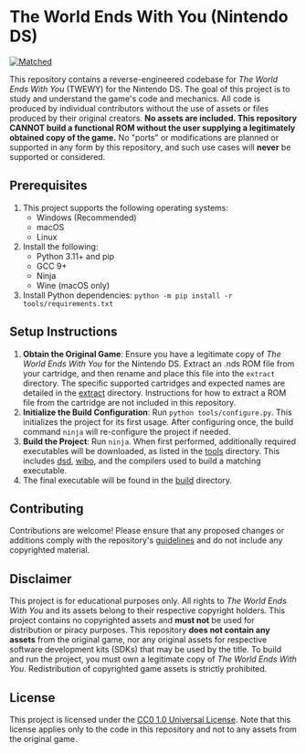 # The World Ends With You (Nintendo DS)

[decompdev-url]:https://decomp.dev/Yotona/twewy
[progress-badge]:https://decomp.dev/Yotona/twewy.svg?mode=shield&label=Matched

[![Matched][progress-badge]][decompdev-url]

This repository contains a reverse-engineered codebase for *The World Ends With You* (TWEWY) for the Nintendo DS. The goal of this project is to study and understand the game's code and mechanics. All code is produced by individual contributors without the use of assets or files produced by their original creators. **No assets are included. This repository CANNOT build a functional ROM without the user supplying a legitimately obtained copy of the game.** No "ports" or modifications are planned or supported in any form by this repository, and such use cases will **never** be supported or considered.

## Prerequisites

1. This project supports the following operating systems:
    - Windows (Recommended)
    - macOS
    - Linux
2. Install the following:
    - Python 3.11+ and pip
    - GCC 9+
    - Ninja
    - Wine (macOS only)
3. Install Python dependencies: `python -m pip install -r tools/requirements.txt`

## Setup Instructions

1. **Obtain the Original Game**: Ensure you have a legitimate copy of *The World Ends With You* for the Nintendo DS. Extract an .nds ROM file from your cartridge, and then rename and place this file into the `extract` directory. The specific supported cartridges and expected names are detailed in the [extract](extract/README.md) directory. Instructions for how to extract a ROM file from the cartridge are not included in this repository.
2. **Initialize the Build Configuration**: Run `python tools/configure.py`. This initializes the project for its first usage. After configuring once, the build command `ninja` will re-configure the project if needed.
3. **Build the Project**: Run `ninja`. When first performed, additionally required executables will be downloaded, as listed in the [tools](tools/download_tool.py) directory. This includes [dsd](https://github.com/AetiasHax/ds-decomp), [wibo](https://github.com/decompals/wibo), and the compilers used to build a matching executable.
4. The final executable will be found in the [build](build) directory.

## Contributing

Contributions are welcome! Please ensure that any proposed changes or additions comply with the repository's [guidelines](docs/CONTRIBUTING.md) and do not include any copyrighted material.

## Disclaimer

This project is for educational purposes only. All rights to *The World Ends With You* and its assets belong to their respective copyright holders. This project contains no copyrighted assets and **must not** be used for distribution or piracy purposes. This repository **does not contain any assets** from the original game, nor any original assets for respective software development kits (SDKs) that may be used by the title. To build and run the project, you must own a legitimate copy of *The World Ends With You*. Redistribution of copyrighted game assets is strictly prohibited.

## License

This project is licensed under the [CC0 1.0 Universal License](LICENSE). Note that this license applies only to the code in this repository and not to any assets from the original game.
